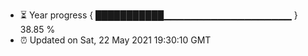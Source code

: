 - ⏳ Year progress { ███████████▁▁▁▁▁▁▁▁▁▁▁▁▁▁▁▁▁▁▁ } 38.85 %
- ⏰ Updated on Sat, 22 May 2021 19:30:10 GMT

